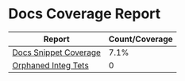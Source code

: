 # Docs Coverage Report

| Report | Count/Coverage |
| -- | -- |
| [Docs Snippet Coverage](docs-pages.md) | 7.1% |
| [Orphaned Integ Tets](orphans-report.md) | 0 |

